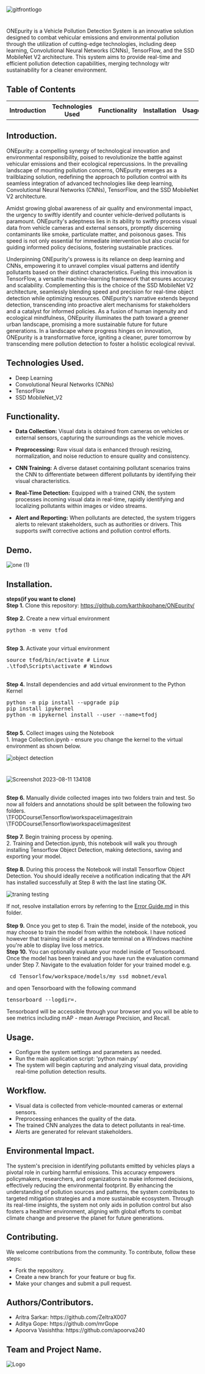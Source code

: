 ![gitfrontlogo](https://github.com/karthikpohane/ONEpurity/assets/117158132/ce489d55-66a0-42fc-b4fe-9b3f6989dbbb)
#
<p>ONEpurity is a Vehicle Pollution Detection System is an innovative solution designed to combat vehicular emissions and environmental pollution through the utilization of cutting-edge technologies, including deep learning, Convolutional Neural Networks (CNNs), TensorFlow, and the SSD MobileNet V2 architecture. This system aims to provide real-time and efficient pollution detection capabilities, merging technology witr sustainability for a cleaner environment.</p>

## Table of Contents

<table>
    <th>Introduction</th>
    <th>Technologies Used</th>
    <th>Functionality</th>
    <th>Installation</th>
    <th>Usage</th>
    <th>Workflow</th>
    <th>Environmental Impact</th>
    <th>Contributing</th>
</table>

## Introduction.

<p>ONEpurity: a compelling synergy of technological innovation and environmental responsibility, poised to revolutionize the battle against vehicular emissions and their ecological repercussions. In the prevailing landscape of mounting pollution concerns, ONEpurity emerges as a trailblazing solution, redefining the approach to pollution control with its seamless integration of advanced technologies like deep learning, Convolutional Neural Networks (CNNs), TensorFlow, and the SSD MobileNet V2 architecture.</p>
<p>Amidst growing global awareness of air quality and environmental impact, the urgency to swiftly identify and counter vehicle-derived pollutants is paramount. ONEpurity's adeptness lies in its ability to swiftly process visual data from vehicle cameras and external sensors, promptly discerning contaminants like smoke, particulate matter, and poisonous gases. This speed is not only essential for immediate intervention but also crucial for guiding informed policy decisions, fostering sustainable practices.</p>
<p>Underpinning ONEpurity's prowess is its reliance on deep learning and CNNs, empowering it to unravel complex visual patterns and identify pollutants based on their distinct characteristics. Fueling this innovation is TensorFlow, a versatile machine-learning framework that ensures accuracy and scalability. Complementing this is the choice of the SSD MobileNet V2 architecture, seamlessly blending speed and precision for real-time object detection while optimizing resources.
ONEpurity's narrative extends beyond detection, transcending into proactive alert mechanisms for stakeholders and a catalyst for informed policies. As a fusion of human ingenuity and ecological mindfulness, ONEpurity illuminates the path toward a greener urban landscape, promising a more sustainable future for future generations. In a landscape where progress hinges on innovation, ONEpurity is a transformative force, igniting a cleaner, purer tomorrow by transcending mere pollution detection to foster a holistic ecological revival.</p>

## Technologies Used.
<ul>
    <li>Deep Learning</li>
    <li>Convolutional Neural Networks (CNNs)</li>
    <li>TensorFlow</li>
    <li>SSD MobileNet_V2</li>
</ul>

## Functionality.
<ul>
    <li><p><b>Data Collection:</b> Visual data is obtained from cameras on vehicles or external sensors, capturing the surroundings as the vehicle moves.</p></li>
    <li><p><b>Preprocessing:</b> Raw visual data is enhanced through resizing, normalization, and noise reduction to ensure quality and consistency.</p></li>
    <li><p><b>CNN Training:</b> A diverse dataset containing pollutant scenarios trains the CNN to differentiate between different pollutants by identifying their visual characteristics.</p></li>
    <li><p><b>Real-Time Detection:</b> Equipped with a trained CNN, the system processes incoming visual data in real-time, rapidly identifying and localizing pollutants within images or video streams.</p></li>
    <li><p><b>Alert and Reporting:</b> When pollutants are detected, the system triggers alerts to relevant stakeholders, such as authorities or drivers. This supports swift corrective actions and pollution control efforts.</p></li>
</ul>

## Demo.

![one (1)](https://github.com/karthikpohane/ONEpurity/assets/117158132/eab251fd-7b46-48a6-bbed-7212e91f9208)

## Installation.
<b>steps(if you want to clone)</b>
<br>
<b>Step 1.</b> Clone this repository: https://github.com/karthikpohane/ONEpurity/
<br/><br/>
<b>Step 2.</b> Create a new virtual environment 
<pre>
python -m venv tfod
</pre> 
<br/>
<b>Step 3.</b> Activate your virtual environment
<pre>
source tfod/bin/activate # Linux
.\tfod\Scripts\activate # Windows 
</pre>
<br/>
<b>Step 4.</b> Install dependencies and add virtual environment to the Python Kernel
<pre>
python -m pip install --upgrade pip
pip install ipykernel
python -m ipykernel install --user --name=tfodj
</pre>
<br/>
<b>Step 5.</b> Collect images using the Notebook<br>1. Image Collection.ipynb - ensure you change the kernel to the virtual environment as shown below.

![object detection](https://github.com/karthikpohane/ONEpurity/assets/117158132/76fb8b20-0cda-4d74-8116-9a4c077c3428)

#

![Screenshot 2023-08-11 134108](https://github.com/karthikpohane/ONEpurity/assets/117158132/b6835907-e9a1-4743-ac31-bcf3e23654cc)


<br/>
<b>Step 6.</b> Manually divide collected images into two folders train and test. So now all folders and annotations should be split between the following two folders. <br/>
\TFODCourse\Tensorflow\workspace\images\train<br />
\TFODCourse\Tensorflow\workspace\images\test
<br/><br/>
<b>Step 7.</b> Begin training process by opening.<br>2. Training and Detection.ipynb</a>, this notebook will walk you through installing Tensorflow Object Detection, making detections, saving and exporting your model. 
<br /><br/>
<b>Step 8.</b> During this process the Notebook will install Tensorflow Object Detection. You should ideally receive a notification indicating that the API has installed successfully at Step 8 with the last line stating OK.

![traning testing](https://github.com/karthikpohane/ONEpurity/assets/117158132/a3de58ca-10ac-4157-875f-756b10d3be33)

If not, resolve installation errors by referring to the <a href="https://github.com/karthikpohane/ONEpurity/blob/main/README.md">Error Guide.md</a> in this folder.
<br /> <br/>
<b>Step 9.</b> Once you get to step 6. Train the model, inside of the notebook, you may choose to train the model from within the notebook. I have noticed however that training inside of a separate terminal on a Windows machine you're able to display live loss metrics. 
<br />
<b>Step 10.</b> You can optionally evaluate your model inside of Tensorboard. Once the model has been trained and you have run the evaluation command under Step 7. Navigate to the evaluation folder for your trained model e.g. 
<pre> cd Tensorlfow/workspace/models/my_ssd_mobnet/eval</pre> 
and open Tensorboard with the following command
<pre>tensorboard --logdir=. </pre>
Tensorboard will be accessible through your browser and you will be able to see metrics including mAP - mean Average Precision, and Recall.
<br />
## Usage.
<ul>
    <li>Configure the system settings and parameters as needed.</li>
    <li>Run the main application script: 'python main.py'</li>
    <li>The system will begin capturing and analyzing visual data, providing real-time pollution detection results.</li>
</ul>

## Workflow.
<ul>
    <li>Visual data is collected from vehicle-mounted cameras or external sensors.</li>
    <li>Preprocessing enhances the quality of the data.</li>
    <li>The trained CNN analyzes the data to detect pollutants in real-time.</li>
    <li>Alerts are generated for relevant stakeholders.</li>
</ul>

## Environmental Impact.
<p>The system's precision in identifying pollutants emitted by vehicles plays a pivotal role in curbing harmful emissions. This accuracy empowers policymakers, researchers, and organizations to make informed decisions, effectively reducing the environmental footprint. By enhancing the understanding of pollution sources and patterns, the system contributes to targeted mitigation strategies and a more sustainable ecosystem. Through its real-time insights, the system not only aids in pollution control but also fosters a healthier environment, aligning with global efforts to combat climate change and preserve the planet for future generations.</p>

## Contributing.
<p>We welcome contributions from the community. To contribute, follow these steps:</p>
<ul>
    <li>Fork the repository.</li>
    <li>Create a new branch for your feature or bug fix.</li>
    <li>Make your changes and submit a pull request.</li>
</ul>

## Authors/Contributors.
<ul>
    <li>Aritra Sarkar: https://github.com/ZeltraX007</li>
    <li>Aditya Gope: https://github.com/mrGope</li>
    <li>Apoorva Vasishtha: https://github.com/apoorva240</li>
</ul>

## Team and Project Name.

![Logo](https://github.com/karthikpohane/ONEpurity/assets/117158132/96817f3b-b289-47f0-899d-86e7fa302ff6)
